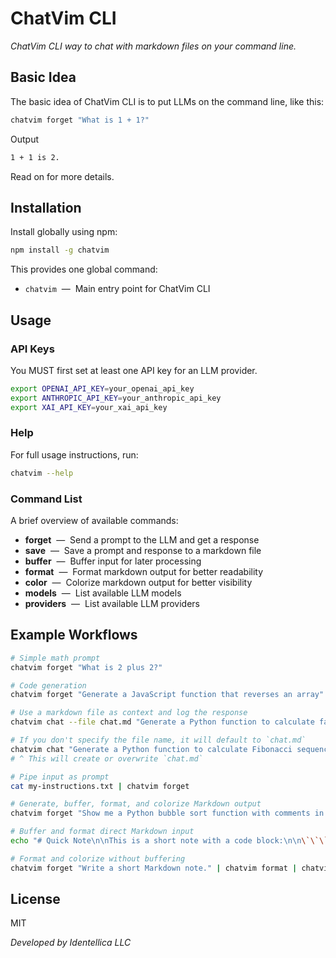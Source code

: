 # ChatVim CLI

_ChatVim CLI way to chat with markdown files on your command line._

## Basic Idea

The basic idea of ChatVim CLI is to put LLMs on the command line, like this:

```sh
chatvim forget "What is 1 + 1?"
```

Output

```sh
1 + 1 is 2.
```

Read on for more details.

## Installation

Install globally using npm:

```sh
npm install -g chatvim
```

This provides one global command:

- `chatvim` &nbsp;—&nbsp; Main entry point for ChatVim CLI

## Usage

### API Keys

You MUST first set at least one API key for an LLM provider.

```sh
export OPENAI_API_KEY=your_openai_api_key
export ANTHROPIC_API_KEY=your_anthropic_api_key
export XAI_API_KEY=your_xai_api_key
```

### Help

For full usage instructions, run:

```sh
chatvim --help
```

### Command List

A brief overview of available commands:

- **forget** &nbsp;—&nbsp; Send a prompt to the LLM and get a response
- **save** &nbsp;—&nbsp; Save a prompt and response to a markdown file
- **buffer** &nbsp;—&nbsp; Buffer input for later processing
- **format** &nbsp;—&nbsp; Format markdown output for better readability
- **color** &nbsp;—&nbsp; Colorize markdown output for better visibility
- **models** &nbsp;—&nbsp; List available LLM models
- **providers** &nbsp;—&nbsp; List available LLM providers

## Example Workflows

```sh
# Simple math prompt
chatvim forget "What is 2 plus 2?"

# Code generation
chatvim forget "Generate a JavaScript function that reverses an array"

# Use a markdown file as context and log the response
chatvim chat --file chat.md "Generate a Python function to calculate factorial"

# If you don't specify the file name, it will default to `chat.md`
chatvim chat "Generate a Python function to calculate Fibonacci sequence"
# ^ This will create or overwrite `chat.md`

# Pipe input as prompt
cat my-instructions.txt | chatvim forget

# Generate, buffer, format, and colorize Markdown output
chatvim forget "Show me a Python bubble sort function with comments in Markdown." | chatvim buffer | chatvim format | chatvim color

# Buffer and format direct Markdown input
echo "# Quick Note\n\nThis is a short note with a code block:\n\n\`\`\`bash\necho 'Hello, World!'\n\`\`\`" | chatvim buffer | chatvim format

# Format and colorize without buffering
chatvim forget "Write a short Markdown note." | chatvim format | chatvim color
```

## License

MIT

_Developed by Identellica LLC_
